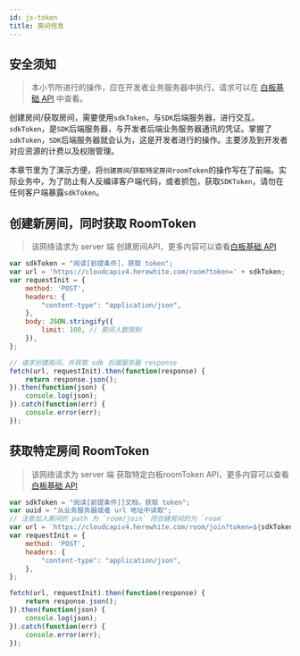 ```yaml
---
id: js-token
title: 房间信息
---
```


## 安全须知

>本小节所进行的操作，应在开发者业务服务器中执行。请求可以在 [白板基础 API](../server/whiteboard-base.md) 中查看。

创建房间/获取房间，需要使用`sdkToken`，与`SDK`后端服务器，进行交互。
`sdkToken`，是`SDK`后端服务器，与开发者后端业务服务器通讯的凭证。掌握了`sdkToken`，`SDK`后端服务器就会认为，这是开发者进行的操作。主要涉及到开发者对应资源的计费以及权限管理。

本章节里为了演示方便，将`创建房间`/`获取特定房间roomToken`的操作写在了前端。实际业务中，为了防止有人反编译客户端代码，或者抓包，获取`SDKToken`，请勿在任何客户端暴露`sdkToken`。

## 创建新房间，同时获取 RoomToken

>该网络请求为 server 端 创建房间API，更多内容可以查看[白板基础 API](server/api/whiteboard-base.md)

```javascript
var sdkToken = "阅读[前提条件]，获取 token";
var url = 'https://cloudcapiv4.herewhite.com/room?token=' + sdkToken;
var requestInit = {
    method: 'POST',
    headers: {
        "content-type": "application/json",
    },
    body: JSON.stringify({
        limit: 100, // 房间人数限制
    }),
};

// 请求创建房间，并获取 sdk 后端服务器 response
fetch(url, requestInit).then(function(response) {
    return response.json();
}).then(function(json) {
    console.log(json);
}).catch(function(err) {
    console.error(err);
});
```

## 获取特定房间 RoomToken

>该网络请求为 server 端 获取特定白板roomToken API，更多内容可以查看[白板基础 API](server/api/whiteboard-base.md)

```javascript
var sdkToken = "阅读[前提条件]]文档，获取 token";
var uuid = "从业务服务器或者 url 地址中读取";
// 注意加入房间的 path 为 `room/join` 而创建房间的为 `room`
var url = `https://cloudcapiv4.herewhite.com/room/join?token=${sdkToken}&uuid=${uuid}`;
var requestInit = {
    method: 'POST',
    headers: {
        "content-type": "application/json",
    },
};

fetch(url, requestInit).then(function(response) {
    return response.json();
}).then(function(json) {
    console.log(json);
}).catch(function(err) {
    console.error(err);
});
```